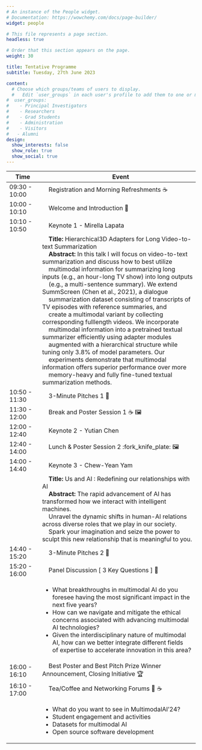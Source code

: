 ```yaml
---
# An instance of the People widget.
# Documentation: https://wowchemy.com/docs/page-builder/
widget: people

# This file represents a page section.
headless: true

# Order that this section appears on the page.
weight: 30

title: Tentative Programme
subtitle: Tuesday, 27th June 2023

content:
  # Choose which groups/teams of users to display.
  #   Edit `user_groups` in each user's profile to add them to one or more of these groups.
#  user_groups:
#    - Principal Investigators
#    - Researchers
#    - Grad Students
#    - Administration
#    - Visitors
#   - Alumni
design:
  show_interests: false
  show_role: true
  show_social: true
---
```


<center>

| Time         | &nbsp;&nbsp;&nbsp;&nbsp;Event                                                                                                                                                                                                                                                                                                                                                                                                                                                                                                                                                                                                                                                                                                                                                                                                                                                                                                                                                                                                                                                                                                                                                                       |
|--------------|-----------------------------------------------------------------------------------------------------------------------------------------------------------------------------------------------------------------------------------------------------------------------------------------------------------------------------------------------------------------------------------------------------------------------------------------------------------------------------------------------------------------------------------------------------------------------------------------------------------------------------------------------------------------------------------------------------------------------------------------------------------------------------------------------------------------------------------------------------------------------------------------------------------------------------------------------------------------------------------------------------------------------------------------------------------------------------------------------------------------------------------------------------------------------------------------------------|
| 09:30 - 10:00 | &nbsp;&nbsp;&nbsp;&nbsp;Registration and Morning Refreshments :coffee:                                                                                                                                                                                                                                                                                                                                                                                                                                                                                                                                                                                                                                                                                                                                                                                                                                                                                                                                                                                                                                                                                                                              |
| 10:00 - 10:10 | &nbsp;&nbsp;&nbsp;&nbsp;Welcome and Introduction :microphone:                                                                                                                                                                                                                                                                                                                                                                                                                                                                                                                                                                                                                                                                                                                                                                                                                                                                                                                                                                                                                                                                                                                                       |
| 10:10 - 10:50 | &nbsp;&nbsp;&nbsp;&nbsp;Keynote 1 - Mirella Lapata                                                                                                                                                                                                                                                                                                                                                                                                                                                                                                                                                                                                                                                                                                                                                                                                                                                                                                                                                                                                                                                                                                                            |
|  | &nbsp;&nbsp;&nbsp;&nbsp;**Title:** Hierarchical3D Adapters for Long Video-to-text Summarization<br/> &nbsp;&nbsp;&nbsp;&nbsp;**Abstract:**   In this talk I will focus on video-to-text summarization and discuss how to best utilize<br/>&nbsp;&nbsp;&nbsp;&nbsp;multimodal information for summarizing long inputs (e.g., an hour-long TV show) into long outputs<br/>&nbsp;&nbsp;&nbsp;&nbsp;(e.g., a multi-sentence summary). We extend SummScreen (Chen et al., 2021), a dialogue<br/>&nbsp;&nbsp;&nbsp;&nbsp;summarization dataset consisting of transcripts of TV episodes with reference summaries, and<br/>&nbsp;&nbsp;&nbsp;&nbsp;create a multimodal variant by collecting corresponding fulllength videos. We incorporate<br/>&nbsp;&nbsp;&nbsp;&nbsp;multimodal information into a pretrained textual summarizer efficiently using adapter modules<br/>&nbsp;&nbsp;&nbsp;&nbsp;augmented with a hierarchical structure while tuning only 3.8% of model parameters. Our<br/>&nbsp;&nbsp;&nbsp;&nbsp;experiments demonstrate that multimodal information offers superior performance over more<br/>&nbsp;&nbsp;&nbsp;&nbsp;memory-heavy and fully fine-tuned textual summarization methods. |
| 10:50 - 11:30 | &nbsp;&nbsp;&nbsp;&nbsp;3-Minute Pitches 1 :mega:                                                                                                                                                                                                                                                                                                                                                                                                                                                                                                                                                                                                                                                                                                                                                                                                                                                                                                                                                                                                                                                                                                                                                   |
| 11:30 - 12:00 | &nbsp;&nbsp;&nbsp;&nbsp;Break and Poster Session 1 :coffee: :framed_picture:                                                                                                                                                                                                                                                                                                                                                                                                                                                                                                                                                                                                                                                                                                                                                                                                                                                                                                                                                                                                                                                                                                                        |
| 12:00 - 12:40 | &nbsp;&nbsp;&nbsp;&nbsp;Keynote 2 -  Yutian Chen                                                                                                                                                                                                                                                                                                                                                                                                                                                                                                                                                                                                                                                                                                                                                                                                                                                                                                                                                                                                                                                                                                                           |
| 12:40 - 14:00 | &nbsp;&nbsp;&nbsp;&nbsp;Lunch & Poster Session 2 :fork_knife_plate: :framed_picture:                                                                                                                                                                                                                                                                                                                                                                                                                                                                                                                                                                                                                                                                                                                                                                                                                                                                                                                                                                                                                                                                                                                |
| 14:00 - 14:40 | &nbsp;&nbsp;&nbsp;&nbsp;Keynote 3 - Chew-Yean Yam                                                                                                                                                                                                                                                                                                                                                                                                                                                                                                                                                                                                                                                                                                                                                                                                                                                                                                                                                                                                                                                                                                                                |
|  | &nbsp;&nbsp;&nbsp;&nbsp;**Title:** Us and AI : Redefining our relationships with AI<br/> &nbsp;&nbsp;&nbsp;&nbsp;**Abstract:** The rapid advancement of AI has transformed how we interact with intelligent machines.<br/>&nbsp;&nbsp;&nbsp;&nbsp;Unravel the dynamic shifts in human-AI relations across diverse roles that we play in our society.<br/>&nbsp;&nbsp;&nbsp;&nbsp;Spark your imagination and seize the power to sculpt this new relationship that is meaningful to you. |
| 14:40 - 15:20 | &nbsp;&nbsp;&nbsp;&nbsp;3-Minute Pitches 2 :mega:                                                                                                                                                                                                                                                                                                                                                                                                                                                                                                                                                                                                                                                                                                                                                                                                                                                                                                                                                                                                                                                                                                                                                   |
| 15:20 - 16:00 | &nbsp;&nbsp;&nbsp;&nbsp;Panel Discussion [ 3 Key Questions ] :speech_balloon:                                                                                                                                                                                                                                                                                                                                                                                                                                                                                                                                                                                                                                                                                                                                                                                                                                                                                                                                                                                                                                                                                                                       |
|  | <ul><li>What breakthroughs in multimodal AI do you foresee having the most significant impact in the<br> next five years?</li><li> How can we navigate and mitigate the ethical concerns associated with advancing multimodal<br> AI technologies?</li><li>Given the interdisciplinary nature of multimodal AI, how can we better integrate different fields<br> of expertise to accelerate innovation in this area?</li>                                                                                                                                                                                                                                                                                                                                                                                                                                                                                                                                                                                                                                                                                                                                                                           |
| 16:00 - 16:10 | &nbsp;&nbsp;&nbsp;&nbsp;Best Poster and Best Pitch Prize Winner Announcement, Closing Initiative :trophy:                                                                                                                                                                                                                                                                                                                                                                                                                                                                                                                                                                                                                                                                                                                                                                                                                                                                                                                                                                                                                                                                                           |
| 16:10 - 17:00 | &nbsp;&nbsp;&nbsp;&nbsp;Tea/Coffee and Networking Forums :tea: :coffee:                                                                                                                                                                                                                                                                                                                                                                                                                                                                                                                                                                                                                                                                                                                                                                                                                                                                                                                                                                                                                                                                                                                             |
|  | <ul><li>What do you want to see in MultimodalAI’24?</li><li>Student engagement and activities</li><li>Datasets for multimodal AI</li><li>Open source software development</li></ul>                                                                                                                                                                                                                                                                                                                                                                                                                                                                                                                                                                                                                                                                                                                                                                                                                                                                                                                                                                                                                 |

</center>
